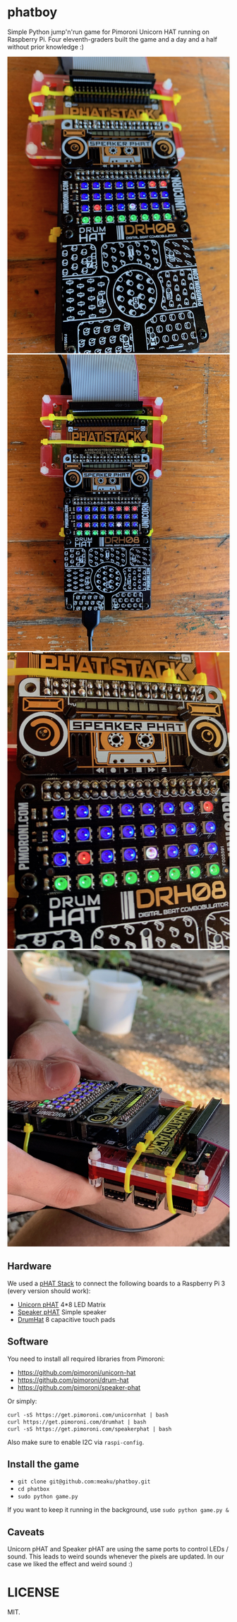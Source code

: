 # phatboy

Simple Python jump'n'run game for Pimoroni Unicorn HAT running on Raspberry Pi. 
Four eleventh-graders built the game and a day and a half without prior knowledge :) 

![1](docs/1.jpeg)
![2](docs/2.jpeg)
![closeup](docs/closeup.jpeg)
![playing](docs/playing.jpeg)

## Hardware 

We used a [pHAT Stack](https://shop.pimoroni.com/products/phat-stack?variant=658973392906) to connect the following boards to a Raspberry Pi 3 (every version should work): 

- [Unicorn pHAT](https://shop.pimoroni.com/products/unicorn-phat) 4*8 LED Matrix
- [Speaker pHAT](https://shop.pimoroni.com/products/speaker-phat) Simple speaker 
- [DrumHat](https://shop.pimoroni.com/products/drum-hat) 8 capacitive touch pads 

## Software

You need to install all required libraries from Pimoroni:

- https://github.com/pimoroni/unicorn-hat 
- https://github.com/pimoroni/drum-hat
- https://github.com/pimoroni/speaker-phat

Or simply: 

```
curl -sS https://get.pimoroni.com/unicornhat | bash
curl https://get.pimoroni.com/drumhat | bash
curl -sS https://get.pimoroni.com/speakerphat | bash
```

Also make sure to enable I2C via `raspi-config`. 

## Install the game

- `git clone git@github.com:meaku/phatboy.git`
- `cd phatbox`
- `sudo python game.py` 

If you want to keep it running in the background, use `sudo python game.py &`

## Caveats 

Unicorn pHAT and Speaker pHAT are using the same ports to control LEDs / sound. 
This leads to weird sounds whenever the pixels are updated. In our case we liked the effect and weird sound :) 

# LICENSE 

MIT.

